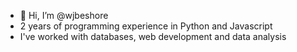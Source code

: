 - 👋 Hi, I’m @wjbeshore
- 2 years of programming experience in Python and Javascript
- I've worked with databases, web development and data analysis
